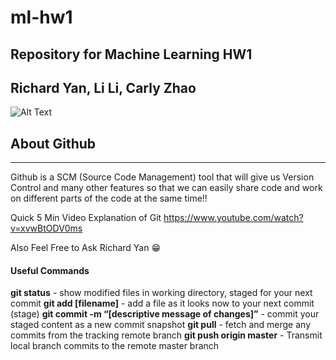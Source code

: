 # ml-hw1
## Repository for Machine Learning HW1
## Richard Yan, Li Li, Carly Zhao

![Alt Text](https://media.giphy.com/media/kBZrg2OcrcOFJikffT/giphy.gif)

## About Github 
------
Github is a SCM (Source Code Management) tool that will give us Version Control and many other features so that we can easily share code and work on different parts of the code at the same time!!

Quick 5 Min Video Explanation of Git
https://www.youtube.com/watch?v=xvwBtODV0ms

Also Feel Free to Ask Richard Yan :grin:

#### Useful Commands
**git status** - show modified files in working directory, staged for your next commit
**git add [filename]** - add a file as it looks now to your next commit (stage)
**git commit -m “[descriptive message of changes]”** - commit your staged content as a new commit snapshot
**git pull** - fetch and merge any commits from the tracking remote branch
**git push origin master** - Transmit local branch commits to the remote master branch
